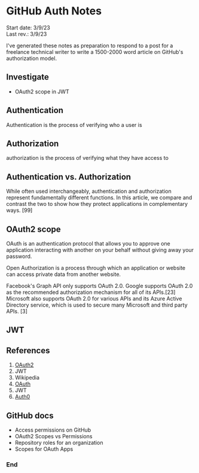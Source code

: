 # GitHub Auth Notes
Start date: 3/9/23  
Last rev.: 3/9/23  

I've generated these notes as preparation to respond to a post for a freelance technical writer to write a 1500-2000 word article on GitHub's authorization model. 

## Investigate  
* OAuth2 scope in JWT

## Authentication
Authentication is the process of verifying who a user is 

## Authorization
authorization is the process of verifying what they have access to

## Authentication vs. Authorization
While often used interchangeably, authentication and authorization represent fundamentally different functions. In this article, we compare and contrast the two to show how they protect applications in complementary ways. [99]

## OAuth2 scope
OAuth is an authentication protocol that allows you to
approve one application interacting with another on your behalf without giving away your password.

Open Authorization is a process through which an application or website can access private data from another website.

Facebook's Graph API only supports OAuth 2.0. Google supports OAuth 2.0 as the recommended authorization mechanism for all of its APIs.[23] Microsoft also supports OAuth 2.0 for various APIs and its Azure Active Directory service, which is used to secure many Microsoft and third party APIs. [3]

## JWT

## References
1. [OAuth2](https://oauth.net/2/)
2. JWT
3. Wikipedia
4. [OAuth](https://oauth.net/)
5. JWT
99. [Auth0](https://auth0.com/docs/get-started/identity-fundamentals/authentication-and-authorization)

## GitHub docs
* Access permissions on GitHub
* OAuth2 Scopes vs Permissions
* Repository roles for an organization
* Scopes for OAuth Apps

### End 